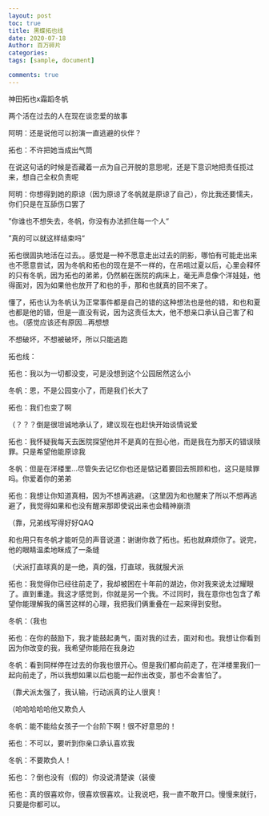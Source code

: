 ```yaml
---
layout: post
toc: true
title: 黑蝶拓也线
date: 2020-07-18
Author: 百万碎片
categories: 
tags: [sample, document]

comments: true
--- 
```


神田拓也x霜蹈冬帆

两个活在过去的人在现在谈恋爱的故事

阿明：还是说他可以扮演一直逃避的伙伴？

拓也：不许把她当成出气筒

在说这句话的时候是否藏着一点为自己开脱的意思呢，还是下意识地把责任揽过来，想自己全权负责呢

阿明：你想得到她的原谅（因为原谅了冬帆就是原谅了自己），你比我还要懦夫，你们只是在互舔伤口罢了

”你谁也不想失去，冬帆，你没有办法抓住每一个人“

”真的可以就这样结束吗“

拓也很固执地活在过去。。感觉是一种不愿意走出过去的阴影，哪怕有可能走出来也不愿意尝试，因为冬帆和拓也的现在是不一样的，在吊唁过夏以后，心里会释怀的只有冬帆，因为拓也的弟弟，仍然躺在医院的病床上，毫无声息像个洋娃娃，他得面对，因为如果他也放开了和也的手，那和也就真的回不来了。

懂了，拓也认为冬帆认为正常事件都是自己的错的这种想法也是他的错，和也和夏也都是他的错，但是一直没有说，因为这责任太大，他不想亲口承认自己害了和也。（感觉应该还有原因...再想想

不想破坏，不想被破坏，所以只能逃跑

拓也线：

拓也：我以为一切都没变，可是没想到这个公园居然这么小

冬帆：恩，不是公园变小了，而是我们长大了

拓也：我们也变了啊

（？？？倒是很坦诚地承认了，建议现在也赶快开始谈情说爱

拓也：我怀疑我每天去医院探望他并不是真的在担心他，而是我在为那天的错误赎罪。只是希望他能原谅我

冬帆：但是在洋楼里...尽管失去记忆你也还是惦记着要回去照顾和也，这只是赎罪吗。你爱着你的弟弟

拓也：我想让你知道真相，因为不想再逃避。（这里因为和也醒来了所以不想再逃避了，我觉得如果和也没有醒来那即使说出来也会精神崩溃

（靠，兄弟线写得好好QAQ

和也用只有冬帆才能听见的声音说道：谢谢你救了拓也。拓也就麻烦你了。说完，他的眼睛温柔地眯成了一条缝

（犬派打直球真的是一绝，真的强，打直球，我就服犬派

拓也：我觉得你已经往前走了，我却被困在十年前的湖边，你对我来说太过耀眼了。直到重逢。我这才感觉到，你就是另一个我。不过同时，我在意你也包含了希望你能理解我的痛苦这样的心理，我把我们俩重叠在一起来得到安慰。

冬帆：（我也

拓也：在你的鼓励下，我才能鼓起勇气，面对我的过去，面对和也。我想让你看到因为你改变的我，我希望你能陪在我身边

冬帆：看到同样停在过去的你我也很开心。但是我们都向前走了，在洋楼里我们一起向前走了，所以我想如果以后也能一起作出改变，那也不会害怕了。

（靠犬派太强了，我认输，行动派真的让人很爽！

（哈哈哈哈哈他又欺负人

冬帆：能不能给女孩子一个台阶下啊！很不好意思的！

拓也：不可以，要听到你亲口承认喜欢我

冬帆：不要欺负人！

拓也：？倒也没有（假的）你没说清楚诶（装傻

拓也：真的很喜欢你，很喜欢很喜欢。让我说吧，我一直不敢开口。慢慢来就行，只要是你都可以。


